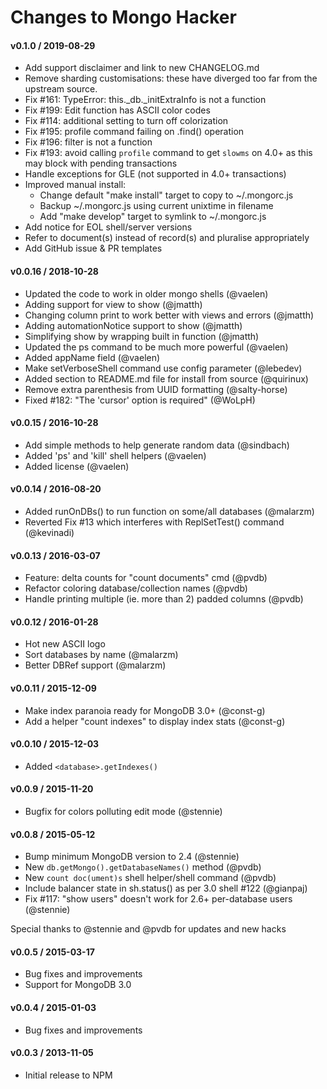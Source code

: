 Changes to Mongo Hacker
=======================

#### v0.1.0 / 2019-08-29
 - Add support disclaimer and link to new CHANGELOG.md
 - Remove sharding customisations: these have diverged too far from the upstream source.
 - Fix #161: TypeError: this._db._initExtraInfo is not a function
 - Fix #199: Edit function has ASCII color codes
 - Fix #114: additional setting to turn off colorization
 - Fix #195: profile command failing on .find() operation
 - Fix #196: filter is not a function
 - Fix #193: avoid calling `profile` command to get `slowms` on 4.0+ as this  may block with pending transactions
 - Handle exceptions for GLE (not supported in 4.0+ transactions)
 - Improved manual install:
   - Change default "make install" target to copy to ~/.mongorc.js
   - Backup  ~/.mongorc.js using current unixtime in filename
   - Add "make develop" target to symlink to ~/.mongorc.js
 - Add notice for EOL shell/server versions
 - Refer to document(s) instead of record(s) and pluralise appropriately
 - Add GitHub issue & PR templates

#### v0.0.16 / 2018-10-28
 - Updated the code to work in older mongo shells (@vaelen)
 - Adding support for view to show (@jmatth)
 - Changing column print to work better with views and errors (@jmatth)
 - Adding automationNotice support to show (@jmatth)
 - Simplifying show by wrapping built in function (@jmatth)
 - Updated the ps command to be much more powerful (@vaelen)
 - Added appName field (@vaelen)
 - Make setVerboseShell command use config parameter (@lebedev)
 - Added section to README.md file for install from source (@quirinux)
 - Remove extra parenthesis from UUID formatting (@salty-horse)
 - Fixed #182: "The 'cursor' option is required" (@WoLpH)

#### v0.0.15 / 2016-10-28
 - Add simple methods to help generate random data (@sindbach)
 - Added 'ps' and 'kill' shell helpers (@vaelen)
 - Added license (@vaelen)

#### v0.0.14 / 2016-08-20
 - Added runOnDBs() to run function on some/all databases (@malarzm)
 - Reverted Fix #13 which interferes with ReplSetTest() command (@kevinadi)

#### v0.0.13 / 2016-03-07
 - Feature: delta counts for "count documents" cmd (@pvdb)
 - Refactor coloring database/collection names (@pvdb)
 - Handle printing multiple (ie. more than 2) padded columns (@pvdb)

#### v0.0.12 / 2016-01-28
 - Hot new ASCII logo
 - Sort databases by name (@malarzm)
 - Better DBRef support (@malarzm)

#### v0.0.11 / 2015-12-09
 - Make index paranoia ready for MongoDB 3.0+ (@const-g)
 - Add a helper "count indexes" to display index stats (@const-g)

#### v0.0.10 / 2015-12-03
 - Added `<database>.getIndexes()`

#### v0.0.9 / 2015-11-20
 - Bugfix for colors polluting edit mode (@stennie)

#### v0.0.8 / 2015-05-12
 - Bump minimum MongoDB version to 2.4 (@stennie)
 - New `db.getMongo().getDatabaseNames()` method (@pvdb)
 - New `count doc(ument)s` shell helper/shell command (@pvdb)
 - Include balancer state in sh.status() as per 3.0 shell #122 (@gianpaj)
 - Fix #117: "show users" doesn't work for 2.6+ per-database users (@stennie)

Special thanks to @stennie and @pvdb for updates and new hacks

#### v0.0.5 / 2015-03-17
 - Bug fixes and improvements
 - Support for MongoDB 3.0

#### v0.0.4 / 2015-01-03
 - Bug fixes and improvements

#### v0.0.3 / 2013-11-05
 - Initial release to NPM
 
